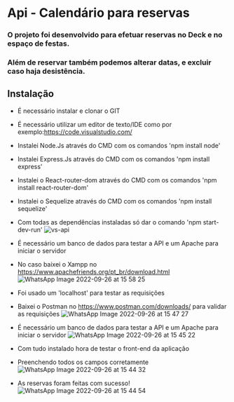 # Api - Calendário para reservas

### O projeto foi desenvolvido para efetuar reservas no Deck e no espaço de festas.
### Além de reservar também podemos alterar datas, e excluir caso haja desistência.

## Instalação

+ É necessário instalar e clonar o GIT
+ É necessário utilizar um editor de texto/IDE como por exemplo:https://code.visualstudio.com/
+ Instalei Node.Js através do CMD com os comandos 'npm install node'
+ Instalei Express.Js através do CMD com os comandos 'npm install express'
+ Instalei o React-router-dom através do CMD com os comandos 'npm install react-router-dom'
+ Instalei o Sequelize através do CMD com os comandos 'npm install sequelize'
+ Com todas as dependências instaladas só dar o comando 'npm start-dev-run'
![vs-api](https://user-images.githubusercontent.com/71852756/192361243-41aec60a-2fe9-44bb-b889-635b164e645c.jpeg)
+ É necessário um banco de dados para testar a API e um Apache para iniciar o servidor
+ No caso baixei o Xampp no https://www.apachefriends.org/pt_br/download.html
![WhatsApp Image 2022-09-26 at 15 58 25](https://user-images.githubusercontent.com/71852756/192361257-eca68df5-5c92-42e2-895e-157d6250c55c.jpeg)

+ Foi usado um 'localhost' para testar as requisições
+ Baixei o Postman no https://www.postman.com/downloads/ para validar as requisições
![WhatsApp Image 2022-09-26 at 15 47 27](https://user-images.githubusercontent.com/71852756/192361256-21a45213-7e8d-40ac-b16b-2de58860d705.jpeg)
+ É necessário um banco de dados para testar a API e um Apache para iniciar o servidor
![WhatsApp Image 2022-09-26 at 15 45 22](https://user-images.githubusercontent.com/71852756/192361255-4ff7d7c0-c365-49eb-99f3-dd9410dcba1f.jpeg)

+ Com tudo instalado hora de testar o front-end da aplicação
+ Preenchendo todos os campos corretamente
![WhatsApp Image 2022-09-26 at 15 44 32](https://user-images.githubusercontent.com/71852756/192361252-d546fdda-8776-4528-84f2-66db9cb1c724.jpeg)

+ As reservas foram feitas com sucesso!
![WhatsApp Image 2022-09-26 at 15 44 54](https://user-images.githubusercontent.com/71852756/192361254-82c19714-1269-47bd-85f4-ce8e491359af.jpeg)








